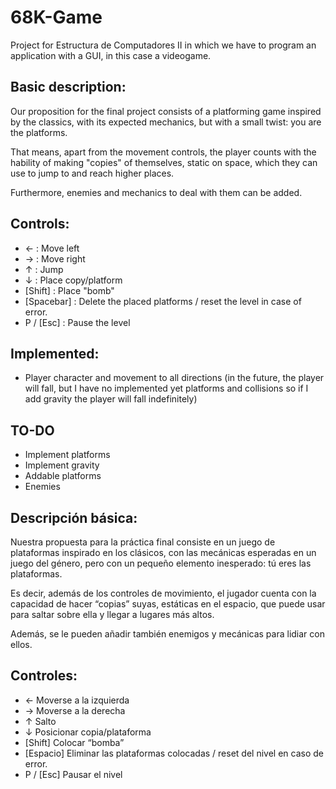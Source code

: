 # 68K-Game
Project for Estructura de Computadores II in which we have to program an application with a GUI, in this case a videogame.

## Basic description:
Our proposition for the final project consists of a platforming game inspired by the classics, with its expected mechanics, but with a small twist: you are the platforms.

That means, apart from the movement controls, the player counts with the hability of making "copies" of themselves, static on space, which they can use to jump to and reach higher places.

Furthermore, enemies and mechanics to deal with them can be added.

## Controls:
*	←	: Move left
*	→	: Move right
*	↑	: Jump
*	↓	: Place copy/platform
*	[Shift] : Place "bomb"
*	[Spacebar] : Delete the placed platforms / reset the level in case of error.
*	P / [Esc] : Pause the level

## Implemented:
* Player character and movement to all directions (in the future, the player will fall, but I have no implemented yet platforms and collisions so if I add gravity the player will fall indefinitely)

## TO-DO
* Implement platforms
* Implement gravity
* Addable platforms
* Enemies

## Descripción básica:
Nuestra propuesta para la práctica final consiste en un juego de plataformas inspirado en los clásicos, con las mecánicas esperadas en un juego del género, pero con un pequeño elemento inesperado: tú eres las plataformas.

Es decir, además de los controles de movimiento, el jugador cuenta con la capacidad de hacer “copias” suyas, estáticas en el espacio, que puede usar para saltar sobre ella y llegar a lugares más altos.

Además, se le pueden añadir también enemigos y mecánicas para lidiar con ellos.

## Controles:
*	←		Moverse a la izquierda
*	→		Moverse a la derecha
*	↑		Salto
*	↓		Posicionar copia/plataforma
*	[Shift]	Colocar “bomba”
*	[Espacio] 	Eliminar las plataformas colocadas / reset del nivel en caso de error.
*	P / [Esc]	Pausar el nivel
